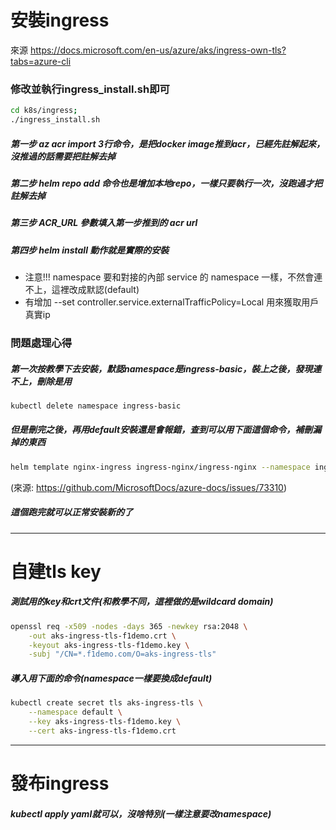 # 安裝ingress

來源 https://docs.microsoft.com/en-us/azure/aks/ingress-own-tls?tabs=azure-cli

### 修改並執行ingress_install.sh即可

```sh
cd k8s/ingress;
./ingress_install.sh
```

##### 第一步 az acr import 3行命令，是把docker image推到acr，已經先註解起來，沒推過的話需要把註解去掉
##### 第二步 helm repo add 命令也是增加本地repo，一樣只要執行一次，沒跑過才把註解去掉
##### 第三步 ACR_URL 參數填入第一步推到的 acr url
##### 第四步 helm install 動作就是實際的安裝
 - 注意!!! namespace 要和對接的內部 service 的 namespace 一樣，不然會連不上，這裡改成默認(default)
 - 有增加 --set controller.service.externalTrafficPolicy=Local 用來獲取用戶真實ip

### 問題處理心得
##### 第一次按教學下去安裝，默認namespace是ingress-basic，裝上之後，發現連不上，刪除是用

```sh
kubectl delete namespace ingress-basic
```

##### 但是刪完之後，再用default安裝還是會報錯，查到可以用下面這個命令，補刪漏掉的東西

```sh
helm template nginx-ingress ingress-nginx/ingress-nginx --namespace ingress-nginx-internal | kubectl delete -f -
```
(來源: https://github.com/MicrosoftDocs/azure-docs/issues/73310)

##### 這個跑完就可以正常安裝新的了

---

# 自建tls key
##### 測試用的key和crt文件(和教學不同，這裡做的是wildcard domain)

```sh
openssl req -x509 -nodes -days 365 -newkey rsa:2048 \
    -out aks-ingress-tls-f1demo.crt \
    -keyout aks-ingress-tls-f1demo.key \
    -subj "/CN=*.f1demo.com/O=aks-ingress-tls"
```


##### 導入用下面的命令(namespace一樣要換成default)

```sh
kubectl create secret tls aks-ingress-tls \
    --namespace default \
    --key aks-ingress-tls-f1demo.key \
    --cert aks-ingress-tls-f1demo.crt
```
---

# 發布ingress

##### kubectl apply yaml就可以，沒啥特別(一樣注意要改namespace)
